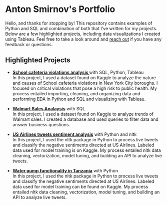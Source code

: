 # Anton Smirnov's Portfolio

Hello, and thanks for stopping by! This repository contains examples of Python and SQL and combination of both that I've written for my projects. Below are a few highlighted projects, including data visualizations I created using Tableau. Feel free to take a look around and [reach out](https://www.linkedin.com/in/anton-smirnov-89886332/) if you have any feedback or questions.

## Highlighted Projects
* **[School cafeteria violations analysis ](https://github.com/feelgd777/SQL_repo/blob/main/School%20cafeteria%20violations%20Readme.md)** with SQL, Python, Tableau  
  In this project, I used a dataset found on Kaggle to analyze the nature and causes of School cafeteria violations in New York City boroughs. I focused on critical violations that pose a high risk to public health. My process entailed importing, cleaning, and organizing data and performing EDA in Python and SQL and visualizing with Tableau. 

* **[Walmart Sales Analaysis](https://github.com/feelgd777/SQL_repo/blob/main/Wallmart%20Sales%20Analysis)** with SQL  
   In this project, I used a dataset found on Kaggle to analyze trends of Walmart sales. I created a database and used queries to filter data and answer business questions.

* **[US Airlines tweets sentiment analysis](https://github.com/feelgd777/nlp_tweets)** with Python and nltk  
  In this project, I used the nltk package in Python to process live tweets and classify the negative sentiments directed at US Airlines. Labeled data used for model training is on Kaggle. My process entailed nltk data cleaning, vectorization, model tuning, and building an API to analyze live tweets.

* **[Water pump functionality in Tanzania](https://github.com/feelgd777/Tanzanian-Water-Well-Status-Classification)** with Python  
   In this project, I used the nltk package in Python to process live tweets and classify the negative sentiments directed at US Airlines. Labeled data used for model training can be found on Kaggle. My process entailed nltk data cleaning, vectorization, model tuning, and building an API to analyze live tweets.


